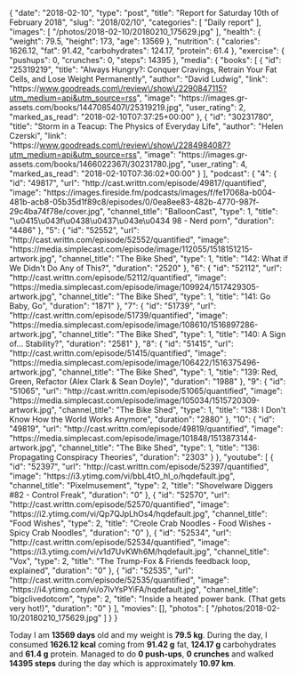 {
    "date": "2018-02-10",
    "type": "post",
    "title": "Report for Saturday 10th of February 2018",
    "slug": "2018\/02\/10",
    "categories": [
        "Daily report"
    ],
    "images": [
        "\/photos\/2018-02-10\/20180210_175629.jpg"
    ],
    "health": {
        "weight": 79.5,
        "height": 173,
        "age": 13569
    },
    "nutrition": {
        "calories": 1626.12,
        "fat": 91.42,
        "carbohydrates": 124.17,
        "protein": 61.4
    },
    "exercise": {
        "pushups": 0,
        "crunches": 0,
        "steps": 14395
    },
    "media": {
        "books": [
            {
                "id": "25319219",
                "title": "Always Hungry?: Conquer Cravings, Retrain Your Fat Cells, and Lose Weight Permanently",
                "author": "David Ludwig",
                "link": "https:\/\/www.goodreads.com\/review\/show\/2290847115?utm_medium=api&utm_source=rss",
                "image": "https:\/\/images.gr-assets.com\/books\/1447085407l\/25319219.jpg",
                "user_rating": 2,
                "marked_as_read": "2018-02-10T07:37:25+00:00"
            },
            {
                "id": "30231780",
                "title": "Storm in a Teacup: The Physics of Everyday Life",
                "author": "Helen Czerski",
                "link": "https:\/\/www.goodreads.com\/review\/show\/2284984087?utm_medium=api&utm_source=rss",
                "image": "https:\/\/images.gr-assets.com\/books\/1466022367l\/30231780.jpg",
                "user_rating": 4,
                "marked_as_read": "2018-02-10T07:36:02+00:00"
            }
        ],
        "podcast": {
            "4": {
                "id": "49817",
                "url": "http:\/\/cast.writtn.com\/episode\/49817\/quantified",
                "image": "https:\/\/images.fireside.fm\/podcasts\/images\/f\/fe17068a-b004-481b-acb8-05b35d1f89c8\/episodes\/0\/0ea8ee83-482b-4770-987f-29c4ba74f78e\/cover.jpg",
                "channel_title": "BalloonCast",
                "type": 1,
                "title": "\u0415\u043f\u0438\u0437\u043e\u0434 98 - Nerd porn",
                "duration": "4486"
            },
            "5": {
                "id": "52552",
                "url": "http:\/\/cast.writtn.com\/episode\/52552\/quantified",
                "image": "https:\/\/media.simplecast.com\/episode\/image\/112055\/1518151215-artwork.jpg",
                "channel_title": "The Bike Shed",
                "type": 1,
                "title": "142: What if We Didn't Do Any of This?",
                "duration": "2520"
            },
            "6": {
                "id": "52112",
                "url": "http:\/\/cast.writtn.com\/episode\/52112\/quantified",
                "image": "https:\/\/media.simplecast.com\/episode\/image\/109924\/1517429305-artwork.jpg",
                "channel_title": "The Bike Shed",
                "type": 1,
                "title": "141: Go Baby, Go",
                "duration": "1871"
            },
            "7": {
                "id": "51739",
                "url": "http:\/\/cast.writtn.com\/episode\/51739\/quantified",
                "image": "https:\/\/media.simplecast.com\/episode\/image\/108610\/1516897286-artwork.jpg",
                "channel_title": "The Bike Shed",
                "type": 1,
                "title": "140: A Sign of... Stability?",
                "duration": "2581"
            },
            "8": {
                "id": "51415",
                "url": "http:\/\/cast.writtn.com\/episode\/51415\/quantified",
                "image": "https:\/\/media.simplecast.com\/episode\/image\/106422\/1516375496-artwork.jpg",
                "channel_title": "The Bike Shed",
                "type": 1,
                "title": "139: Red, Green, Refactor (Alex Clark & Sean Doyle)",
                "duration": "1988"
            },
            "9": {
                "id": "51065",
                "url": "http:\/\/cast.writtn.com\/episode\/51065\/quantified",
                "image": "https:\/\/media.simplecast.com\/episode\/image\/105034\/1515720309-artwork.jpg",
                "channel_title": "The Bike Shed",
                "type": 1,
                "title": "138: I Don't Know How the World Works Anymore",
                "duration": "2880"
            },
            "10": {
                "id": "49819",
                "url": "http:\/\/cast.writtn.com\/episode\/49819\/quantified",
                "image": "https:\/\/media.simplecast.com\/episode\/image\/101848\/1513873144-artwork.jpg",
                "channel_title": "The Bike Shed",
                "type": 1,
                "title": "136: Propagating Conspiracy Theories",
                "duration": "2303"
            }
        },
        "youtube": [
            {
                "id": "52397",
                "url": "http:\/\/cast.writtn.com\/episode\/52397\/quantified",
                "image": "https:\/\/i3.ytimg.com\/vi\/bbL4tO_hl_o\/hqdefault.jpg",
                "channel_title": "Pixelmusement",
                "type": 2,
                "title": "Shovelware Diggers #82 - Control Freak",
                "duration": "0"
            },
            {
                "id": "52570",
                "url": "http:\/\/cast.writtn.com\/episode\/52570\/quantified",
                "image": "https:\/\/i2.ytimg.com\/vi\/Qp7QJpLhOs4\/hqdefault.jpg",
                "channel_title": "Food Wishes",
                "type": 2,
                "title": "Creole Crab Noodles - Food Wishes - Spicy Crab Noodles",
                "duration": "0"
            },
            {
                "id": "52534",
                "url": "http:\/\/cast.writtn.com\/episode\/52534\/quantified",
                "image": "https:\/\/i3.ytimg.com\/vi\/v1d7UvKWh6M\/hqdefault.jpg",
                "channel_title": "Vox",
                "type": 2,
                "title": "The Trump-Fox & Friends feedback loop, explained",
                "duration": "0"
            },
            {
                "id": "52535",
                "url": "http:\/\/cast.writtn.com\/episode\/52535\/quantified",
                "image": "https:\/\/i4.ytimg.com\/vi\/o7IvYsPYiFA\/hqdefault.jpg",
                "channel_title": "bigclivedotcom",
                "type": 2,
                "title": "Inside a heated power bank.  (That gets very hot!)",
                "duration": "0"
            }
        ],
        "movies": [],
        "photos": [
            "\/photos\/2018-02-10\/20180210_175629.jpg"
        ]
    }
}

Today I am <strong>13569 days</strong> old and my weight is <strong>79.5 kg</strong>. During the day, I consumed <strong>1626.12 kcal</strong> coming from <strong>91.42 g</strong> fat, <strong>124.17 g</strong> carbohydrates and <strong>61.4 g</strong> protein. Managed to do <strong>0 push-ups</strong>, <strong>0 crunches</strong> and walked <strong>14395 steps</strong> during the day which is approximately <strong>10.97 km</strong>.